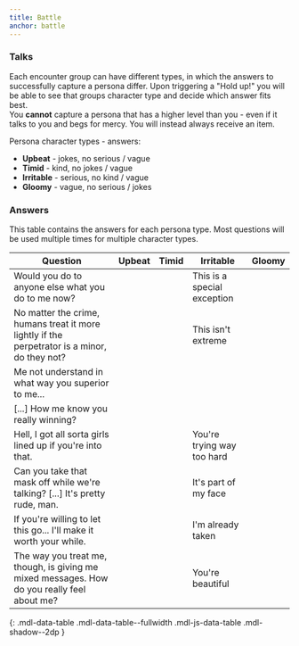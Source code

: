 ```yaml
---
title: Battle
anchor: battle
---
```


### Talks

Each encounter group can have different types, in which the answers to successfully capture a persona differ.
Upon triggering a "Hold up!" you will be able to see that groups character type and decide which answer fits best.  
You **cannot** capture a persona that has a higher level than you - even if it talks to you and begs for mercy. You will
instead always receive an item.

Persona character types - answers:

- **Upbeat**    - jokes, no serious / vague
- **Timid**     - kind, no jokes / vague
- **Irritable** - serious, no kind / vague
- **Gloomy**    - vague, no serious / jokes

### Answers

This table contains the answers for each persona type. Most questions will be used multiple times for multiple character
types.

| Question                                                                                      | Upbeat | Timid | Irritable                   | Gloomy |
|-----------------------------------------------------------------------------------------------|--------|-------|-----------------------------|--------|
| Would you do to anyone else what you do to me now?                                            |        |       | This is a special exception |        |
| No matter the crime, humans treat it more lightly if the perpetrator is a minor, do they not? |        |       | This isn't extreme          |        |
| Me not understand in what way you superior to me...                                           |        |       |                             |        |
| [...] How me know you really winning?                                                         |        |       |                             |        |
| Hell, I got all sorta girls lined up if you're into that.                                     |        |       | You're trying way too hard  |        |
| Can you take that mask off while we're talking? [...] It's pretty rude, man.                  |        |       | It's part of my face        |        |
| If you're willing to let this go... I'll make it worth your while.                            |        |       | I'm already taken           |        |
| The way you treat me, though, is giving me mixed messages. How do you really feel about me?   |        |       | You're beautiful            |        |
{: .mdl-data-table .mdl-data-table--fullwidth .mdl-js-data-table .mdl-shadow--2dp }
